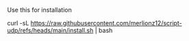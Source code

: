 Use this for installation

curl -sL https://raw.githubusercontent.com/merlionz12/script-udp/refs/heads/main/install.sh | bash
